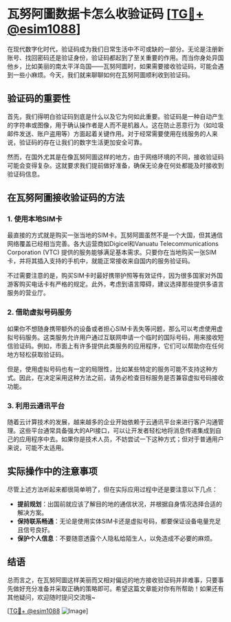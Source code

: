 # 瓦努阿圖数据卡怎么收验证码 [[TG💪+ @esim1088](https://t.me/s/esim1088)]

在现代数字化时代，验证码成为我们日常生活中不可或缺的一部分。无论是注册新账号、找回密码还是验证身份，验证码都起到了至关重要的作用。而当你身处异国他乡，比如美丽的南太平洋岛国——瓦努阿圖时，如果需要接收验证码，可能会遇到一些小麻烦。今天，我们就来聊聊如何在瓦努阿圖顺利收到验证码。

## 验证码的重要性

首先，我们得明白验证码到底是什么以及它为何如此重要。验证码是一种自动产生的字符串或图像，用于确认操作者是人而不是机器人。这在防止恶意行为（如垃圾邮件发送、账户盗用等）方面起着关键作用。对于经常需要使用在线服务的人来说，验证码的存在让我们的数字生活更加安全可靠。

然而，在国外尤其是在像瓦努阿圖这样的地方，由于网络环境的不同，接收验证码可能会变得复杂。这就要求我们提前做好准备，确保无论身在何处都能及时接收到验证码信息。

## 在瓦努阿圖接收验证码的方法

### 1. 使用本地SIM卡

最直接的方式就是购买一张当地的SIM卡。瓦努阿圖虽然不是一个大国，但其通信网络覆盖已经相当完善。各大运营商如Digicel和Vanuatu Telecommunications Corporation (VTC) 提供的服务能够满足基本需求。只要你在当地购买一张SIM卡，并将其插入支持的手机中，就能正常接收来自国内的服务验证码。

不过需要注意的是，购买SIM卡时最好携带护照等有效证件，因为很多国家对外国游客购买电话卡有严格的规定。此外，考虑到语言障碍，建议选择那些提供多语言服务的营业厅。

### 2. 借助虚拟号码服务

如果你不想随身携带额外的设备或者担心SIM卡丢失等问题，那么可以考虑使用虚拟号码服务。这类服务允许用户通过互联网申请一个临时的国际号码，用来接收短信验证码。例如，市面上有许多提供此类服务的应用程序，它们可以帮助你在任何地方轻松获取验证码。

但是，使用虚拟号码也有一定的局限性，比如某些特定的服务可能不支持这种方式。因此，在决定采用这种方法之前，请务必检查目标服务是否兼容虚拟号码接收功能。

### 3. 利用云通讯平台

随着云计算技术的发展，越来越多的企业开始依赖于云通讯平台来进行客户沟通管理。这些平台通常具备强大的API接口，可以让开发者轻松地将消息传递集成到自己的应用程序中去。如果你是技术人员，不妨尝试一下这种方式；但对于普通用户来说，可能不太适用。

## 实际操作中的注意事项

尽管上述方法听起来都很简单明了，但在实际应用过程中还是要注意以下几点：

- **提前规划**：出国前就应该了解目的地的通信状况，并根据自身情况选择合适的解决方案。
- **保持联系畅通**：无论是使用实体SIM卡还是虚拟号码，都要保证设备电量充足且信号良好。
- **保护个人信息**：不要随意透露个人隐私给陌生人，以免造成不必要的麻烦。

## 结语

总而言之，在瓦努阿圖这样美丽而又相对偏远的地方接收验证码并非难事，只要事先做好充分准备并采取正确的策略即可。希望这篇文章能对你有所帮助！如果还有其他疑问，欢迎随时提问交流哦~

[[TG💪+ @esim1088](https://t.me/s/esim1088) ![Image](https://i.postimg.cc/4NQfJmqS/Snipaste-2025-05-13-00-14-12.png)]